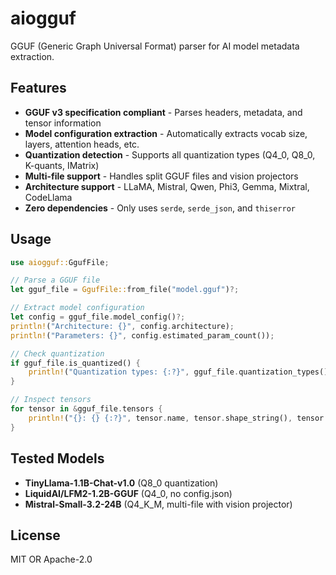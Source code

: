 # aiogguf

GGUF (Generic Graph Universal Format) parser for AI model metadata extraction.

## Features

- **GGUF v3 specification compliant** - Parses headers, metadata, and tensor information
- **Model configuration extraction** - Automatically extracts vocab size, layers, attention heads, etc.
- **Quantization detection** - Supports all quantization types (Q4_0, Q8_0, K-quants, IMatrix)
- **Multi-file support** - Handles split GGUF files and vision projectors
- **Architecture support** - LLaMA, Mistral, Qwen, Phi3, Gemma, Mixtral, CodeLlama
- **Zero dependencies** - Only uses `serde`, `serde_json`, and `thiserror`

## Usage

```rust
use aiogguf::GgufFile;

// Parse a GGUF file
let gguf_file = GgufFile::from_file("model.gguf")?;

// Extract model configuration
let config = gguf_file.model_config()?;
println!("Architecture: {}", config.architecture);
println!("Parameters: {}", config.estimated_param_count());

// Check quantization
if gguf_file.is_quantized() {
    println!("Quantization types: {:?}", gguf_file.quantization_types());
}

// Inspect tensors
for tensor in &gguf_file.tensors {
    println!("{}: {} {:?}", tensor.name, tensor.shape_string(), tensor.quantization_type);
}
```

## Tested Models

- **TinyLlama-1.1B-Chat-v1.0** (Q8_0 quantization)
- **LiquidAI/LFM2-1.2B-GGUF** (Q4_0, no config.json)
- **Mistral-Small-3.2-24B** (Q4_K_M, multi-file with vision projector)

## License

MIT OR Apache-2.0